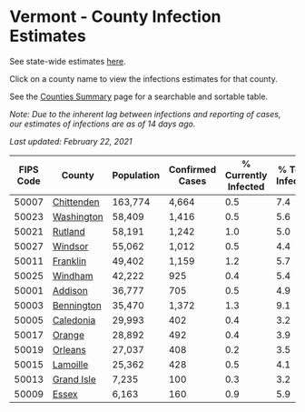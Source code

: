 # Vermont - County Infection Estimates

See state-wide estimates [here](/infections/us-vt).

Click on a county name to view the infections estimates for that county.

See the [Counties Summary](/infections/summary-counties) page for a searchable and sortable table.

*Note: Due to the inherent lag between infections and reporting of cases, our estimates of infections are as of 14 days ago.*

*Last updated: February 22, 2021*

|   FIPS Code |                   County |   Population |   Confirmed Cases |   % Currently Infected |   % Total Infected |
|-------------|--------------------------|--------------|-------------------|------------------------|--------------------|
|       50007 | [Chittenden](chittenden) |      163,774 |             4,664 |                    0.5 |                7.4 |
|       50023 | [Washington](washington) |       58,409 |             1,416 |                    0.5 |                5.6 |
|       50021 |       [Rutland](rutland) |       58,191 |             1,242 |                    1.0 |                5.0 |
|       50027 |       [Windsor](windsor) |       55,062 |             1,012 |                    0.5 |                4.4 |
|       50011 |     [Franklin](franklin) |       49,402 |             1,159 |                    1.2 |                5.7 |
|       50025 |       [Windham](windham) |       42,222 |               925 |                    0.4 |                5.4 |
|       50001 |       [Addison](addison) |       36,777 |               705 |                    0.5 |                4.9 |
|       50003 | [Bennington](bennington) |       35,470 |             1,372 |                    1.3 |                9.1 |
|       50005 |   [Caledonia](caledonia) |       29,993 |               402 |                    0.4 |                3.2 |
|       50017 |         [Orange](orange) |       28,892 |               492 |                    0.4 |                3.9 |
|       50019 |       [Orleans](orleans) |       27,037 |               408 |                    0.2 |                3.5 |
|       50015 |     [Lamoille](lamoille) |       25,362 |               428 |                    0.5 |                4.1 |
|       50013 | [Grand Isle](grand-isle) |        7,235 |               100 |                    0.3 |                3.2 |
|       50009 |           [Essex](essex) |        6,163 |               160 |                    0.9 |                5.9 |